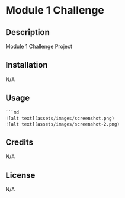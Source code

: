 # Module 1 Challenge

## Description

Module 1 Challenge Project

## Installation

N/A

## Usage

    ```md
    ![alt text](assets/images/screenshot.png)
    ![alt text](assets/images/screenshot-2.png)

## Credits

N/A

## License

N/A